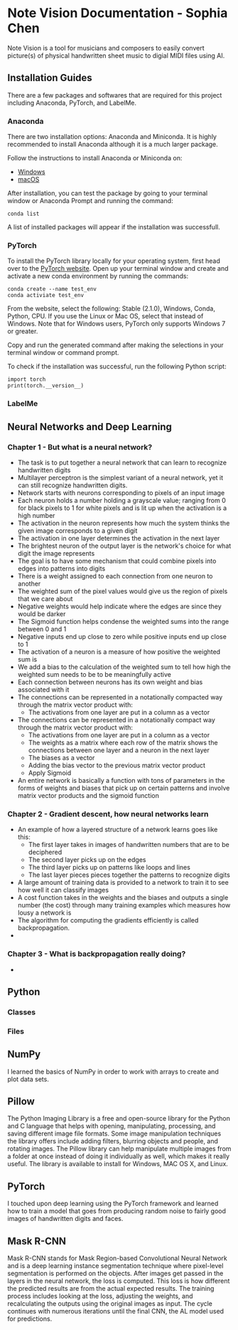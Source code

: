# Note Vision Documentation - Sophia Chen

Note Vision is a tool for musicians and composers to easily convert picture(s) of physical handwritten sheet music to digial MIDI files using AI. 

## Installation Guides
There are a few packages and softwares that are required for this project including Anaconda, PyTorch, and LabelMe. 


### Anaconda
There are two installation options: Anaconda and Miniconda. It is highly recommended to install Anaconda although it is a much larger package. 

Follow the instructions to install Anaconda or Miniconda on:
- [Windows](https://docs.conda.io/projects/conda/en/latest/user-guide/install/windows.html)
- [macOS](https://docs.conda.io/projects/conda/en/latest/user-guide/install/macos.html)

After installation, you can test the package by going to your terminal window or Anaconda Prompt and running the command:

```
conda list
```

A list of installed packages will appear if the installation was successfull. 

### PyTorch
To install the PyTorch library locally for your operating system, first head over to the [PyTorch website](https://pytorch.org/get-started/locally/). Open up your terminal window and create and activate a new conda environment by running the commands:

```
conda create --name test_env
conda activiate test_env
```

From the website, select the following: Stable (2.1.0), Windows, Conda, Python, CPU. If you use the Linux or Mac OS, select that instead of Windows. Note that for Windows users, PyTorch only supports Windows 7 or greater. 

Copy and run the generated command after making the selections in your terminal window or command prompt.

To check if the installation was successful, run the following Python script:

```
import torch
print(torch.__version__)
```

### LabelMe


## Neural Networks and Deep Learning

### Chapter 1 - But what is a neural network?

- The task is to put together a neural network that can learn to recognize handwritten digits
- Multilayer perceptron is the simplest variant of a neural network, yet it can still recognize handwritten digits.
- Network starts with neurons corresponding to pixels of an input image
- Each neuron holds a number holding a grayscale value; ranging from 0 for black pixels to 1 for white pixels and is lit up when the activation is a high number
- The activation in the neuron represents how much the system thinks the given image corresponds to a given digit
- The activation in one layer determines the activation in the next layer
- The brightest neuron of the output layer is the network's choice for what digit the image represents
- The goal is to have some mechanism that could combine pixels into edges into patterns into digits
- There is a weight assigned to each connection from one neuron to another
- The weighted sum of the pixel values would give us the region of pixels that we care about 
- Negative weights would help indicate where the edges are since they would be darker
- The Sigmoid function helps condense the weighted sums into the range between 0 and 1
- Negative inputs end up close to zero while positive inputs end up close to 1
- The activation of a neuron is a measure of how positive the weighted sum is
- We add a bias to the calculation of the weighted sum to tell how high the weighted sum needs to be to be meaningfully active
- Each connection between neurons has its own weight and bias associated with it
- The connections can be represented in a notationally compacted way through the matrix vector product with:
    - The activations from one layer are put in a column as a vector
- The connections can be represented in a notationally compact way through the matrix vector product with:
    - The activations from one layer are put in a column as a vector
    - The weights as a matrix where each row of the matrix shows the connections between one layer and a neuron in the next layer
    - The biases as a vector
    - Adding the bias vector to the previous matrix vector product
    - Apply Sigmoid
- An entire network is basically a function with tons of parameters in the forms of weights and biases that pick up on certain patterns and involve matrix vector products and the sigmoid function

### Chapter 2 - Gradient descent, how neural networks learn

- An example of how a layered structure of a network learns goes like this:
    - The first layer takes in images of handwritten numbers that are to be deciphered
    - The second layer picks up on the edges 
    - The third layer picks up on patterns like loops and lines 
    - The last layer pieces pieces together the patterns to recognize digits
- A large amount of training data is provided to a network to train it to see how well it can classify images
- A cost function takes in the weights and the biases and outputs a single number (the cost) through many training examples which measures how lousy a network is
- The algorithm for computing the gradients efficiently is called backpropagation.
- 

### Chapter 3 - What is backpropagation really doing?

- 

## Python

### Classes

### Files

## NumPy
I learned the basics of NumPy in order to work with arrays to create and plot data sets.

## Pillow
The Python Imaging Library is a free and open-source library for the Python and C language that helps with opening, manipulating, processing, and saving different image file formats. Some image manipulation techniques the library offers include adding filters, blurring objects and people, and rotating images. The Pillow library can help manipulate multiple images from a folder at once instead of doing it individually as well, which makes it really useful. The library is available to install for Windows, MAC OS X, and Linux.

## PyTorch
I touched upon deep learning using the PyTorch framework and learned how to train a model that goes from producing random noise to fairly good images of handwritten digits and faces.

## Mask R-CNN
Mask R-CNN stands for Mask Region-based Convolutional Neural Network and is a deep learning instance segmentation technique where pixel-level segmentation is performed on the objects. After images get passed in the layers in the neural network, the loss is computed. This loss is how different the predicted results are from the actual expected results. The training process includes looking at the loss, adjusting the weights, and recalculating the outputs using the original images as input. The cycle continues with numerous iterations until the final CNN, the AL model used for predictions. 

